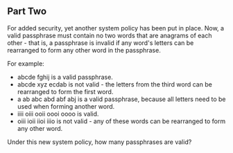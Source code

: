 ## Part Two ##

For added security, yet another system policy has been put in place. Now, a valid passphrase must 
contain no two words that are anagrams of each other - that is, a passphrase is invalid if any 
word's letters can be rearranged to form any other word in the passphrase.

For example:

* abcde fghij is a valid passphrase.
* abcde xyz ecdab is not valid - the letters from the third word can be rearranged to form the first 
  word.
* a ab abc abd abf abj is a valid passphrase, because all letters need to be used when forming 
  another word.
* iiii oiii ooii oooi oooo is valid.
* oiii ioii iioi iiio is not valid - any of these words can be rearranged to form any other word.

Under this new system policy, how many passphrases are valid?
